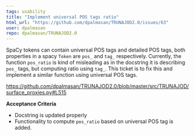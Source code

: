 ```yaml
---
tags: usability
title: "Implement universal POS tags ratio"
html_url: "https://github.com/dpalmasan/TRUNAJOD2.0/issues/63"
user: dpalmasan
repo: dpalmasan/TRUNAJOD2.0
---
```


SpaCy tokens can contain universal POS tags and detailed POS tags, both properties in a spacy `Token` are `pos_` and `tag_` respectively. Currently, the function `pos_ratio` is kind of misleading as in the docstring it is describing `pos_` tags, but computing ratio using `tag_`. This ticket is to fix this and implement a similar function using universal POS tags.


https://github.com/dpalmasan/TRUNAJOD2.0/blob/master/src/TRUNAJOD/surface_proxies.py#L515

**Acceptance Criteria**

- Docstring is updated properly
- Functionality to compute `pos_ratio` based on universal POS tag is added.